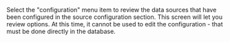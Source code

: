 Select the "configuration" menu item to review the data sources that have been configured in the source configuration section. This screen will let you review options. At this time, it cannot be used to edit the configuration  - that must be done directly in the database.

